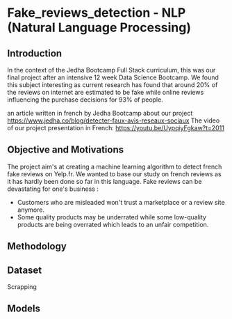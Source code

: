 # Fake_reviews_detection - NLP (Natural Language Processing)

## Introduction
In the context of the Jedha Bootcamp Full Stack curriculum,
this was our final project after an intensive 12 week Data Science Bootcamp.
We found this subject interesting as current research has found that around 20% of the reviews on internet are estimated to be fake while online reviews influencing the purchase decisions for 93% of people.

an article written in french by Jedha Bootcamp about our project
https://www.jedha.co/blog/detecter-faux-avis-reseaux-sociaux
The video of our project presentation in French:
https://youtu.be/UypqiyFgkaw?t=2011

## Objective and Motivations
The project aim's at creating a machine learning algorithm to detect french fake reviews on Yelp.fr.
We wanted to base our study on french reviews as it has hardly been done so far in this language.
Fake reviews can be devastating for one's business :
* Customers who are misleaded won't trust a marketplace or a review site anymore. 
* Some quality products may be underrated while some low-quality products are being overrated which leads to an unfair competition.  

## Methodology

## Dataset
Scrapping

## Models 



